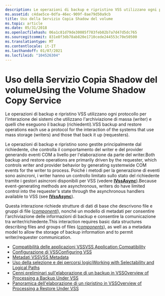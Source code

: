 ```yaml
---
description: Le operazioni di backup e ripristino VSS utilizzano ogni protocollo per l'interazione dei sistemi che utilizzano l'archiviazione di massa (writer) e quelli che eseguono il backup (richiedenti).
ms.assetid: c4dae5ce-0dfa-46ec-909f-8ae79d50a9cb
title: Uso della Servizio Copia Shadow del volume
ms.topic: article
ms.date: 05/31/2018
ms.openlocfilehash: 06a1c81d79de30085f783feb02b7a7d47d5dc765
ms.sourcegitcommit: 831e8f3db78ab820e1710cede244553c70e50500
ms.translationtype: MT
ms.contentlocale: it-IT
ms.lasthandoff: 01/07/2021
ms.locfileid: "104526304"
---
```

# <a name="using-the-volume-shadow-copy-service"></a><span data-ttu-id="e302f-103">Uso della Servizio Copia Shadow del volume</span><span class="sxs-lookup"><span data-stu-id="e302f-103">Using the Volume Shadow Copy Service</span></span>

<span data-ttu-id="e302f-104">Le operazioni di backup e ripristino VSS utilizzano ogni protocollo per l'interazione dei sistemi che utilizzano l'archiviazione di massa (writer) e quelli che eseguono il backup (richiedenti).</span><span class="sxs-lookup"><span data-stu-id="e302f-104">VSS backup and restore operations each use a protocol for the interaction of the systems that use mass storage (writers) and those that back it up (requesters).</span></span>

<span data-ttu-id="e302f-105">Le operazioni di backup e ripristino sono gestite principalmente dal richiedente, che controlla il comportamento del writer e del provider generando eventi COM a livello per l'elaborazione da parte del writer.</span><span class="sxs-lookup"><span data-stu-id="e302f-105">Both backup and restore operations are primarily driven by the requester, which controls writer and provider behavior by generating systemwide COM events for the writer to process.</span></span> <span data-ttu-id="e302f-106">Poiché i metodi per la generazione di eventi sono asincroni, i writer hanno un controllo limitato sullo stato del richiedente tramite i gestori asincroni disponibili per VSS (vedere [**IVssAsync**](/windows/desktop/api/Vss/nn-vss-ivssasync)).</span><span class="sxs-lookup"><span data-stu-id="e302f-106">Because event-generating methods are asynchronous, writers do have limited control into the requester's state through the asynchronous handlers available to VSS (see [**IVssAsync**](/windows/desktop/api/Vss/nn-vss-ivssasync)).</span></span>

<span data-ttu-id="e302f-107">Questa interazione richiede strutture di dati di base che descrivono file e gruppi di file ([*componenti*](vssgloss-c.md)), nonché un modello di metadati per consentire l'archiviazione delle informazioni di backup e consentire la comunicazione tra writer/richiedente.</span><span class="sxs-lookup"><span data-stu-id="e302f-107">This interaction requires basic data structures describing files and groups of files ([*components*](vssgloss-c.md)), as well as a metadata model to allow the storage of backup information and to permit writer/requester communication.</span></span>

-   [<span data-ttu-id="e302f-108">Compatibilità delle applicazioni VSS</span><span class="sxs-lookup"><span data-stu-id="e302f-108">VSS Application Compatibility</span></span>](usage-conventions.md)
-   [<span data-ttu-id="e302f-109">Configurazione di VSS</span><span class="sxs-lookup"><span data-stu-id="e302f-109">Configuring VSS</span></span>](configuring-vss.md)
-   [<span data-ttu-id="e302f-110">Metadati VSS</span><span class="sxs-lookup"><span data-stu-id="e302f-110">VSS Metadata</span></span>](vss-metadata.md)
-   [<span data-ttu-id="e302f-111">Uso della selezione e dei percorsi logici</span><span class="sxs-lookup"><span data-stu-id="e302f-111">Working with Selectability and Logical Paths</span></span>](working-with-selectability-and-logical-paths.md)
-   [<span data-ttu-id="e302f-112">Cenni preliminari sull'elaborazione di un backup in VSS</span><span class="sxs-lookup"><span data-stu-id="e302f-112">Overview of Processing a Backup Under VSS</span></span>](overview-of-processing-a-backup-under-vss.md)
-   [<span data-ttu-id="e302f-113">Panoramica dell'elaborazione di un ripristino in VSS</span><span class="sxs-lookup"><span data-stu-id="e302f-113">Overview of Processing a Restore Under VSS</span></span>](overview-of-processing-a-restore-under-vss.md)

 

 



